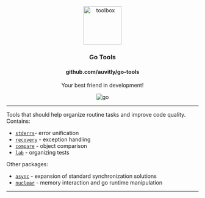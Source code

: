 <div align="center">
  <img width="100" height="100" src="https://img.icons8.com/clouds/100/toolbox.png" alt="toolbox"/>
  <h3 align="center">Go Tools</h3>
  <h4 align="center">github.com/auvitly/go-tools</h4>
  <p align="center">Your best friend in development!</p>
  <img src="https://img.shields.io/badge/go-%2300ADD8.svg?style=for-the-badge&logo=go&logoColor=white" alt="go">
</div>

---

Tools that should help organize routine tasks and improve code quality. Contains:
* [`stderrs`](standard/stderrs/README.md)- error unification
* [`recovery`](standard/recovery/README.md) - exception handling
* [`compare`](archived/compare/README.md) - object comparison
* [`lab`](standard/lab/README.md) - organizing tests

Other packages:
* [`async`](async/README.md) - expansion of standard synchronization solutions
* [`nuclear`](nuclear/README.md) - memory interaction and go runtime manipulation

--- 

